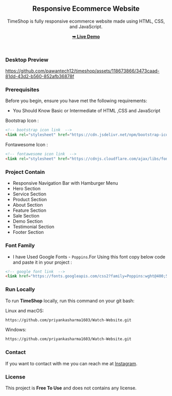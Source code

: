 <div align="center">
 
  <br />

  <h2 align="center">Responsive Ecommerce Website</h2>

  TimeShop is fully responsive ecommerce website made using HTML, CSS, and JavaScript.

  <a href="https://watch-website-livid.vercel.app/"><strong>➥ Live Demo</strong></a>

</div>

<br />

### Desktop Preview

https://github.com/pawantech12/timeshop/assets/118673866/3473caad-81dd-43d2-b560-852afb36878f


### Prerequisites

Before you begin, ensure you have met the following requirements:

* You Should Know Basic or Intermediate of HTML ,CSS and JavaScript

Bootstrap Icon :
```html
<!-- bootstrap icon link  -->
<link rel="stylesheet" href="https://cdn.jsdelivr.net/npm/bootstrap-icons@1.10.5/font/bootstrap-icons.css">
```

Fontawesome Icon :
```html
<!-- fontawesome icon link  -->
<link rel="stylesheet" href="https://cdnjs.cloudflare.com/ajax/libs/font-awesome/6.3.0/css/all.min.css"/>
```

### Project Contain

* Responsive Navigation Bar with Hamburger Menu
* Hero Section
* Service Section
* Product Section
* About Section
* Feature Section
* Sale Section
* Demo Section
* Testimonial Section
* Footer Section

### Font Family
 
 * I have Used Google Fonts - `Poppins`.For Using this font copy below code and paste it in your project :
 
 ```html
 <!-- google font link  -->
 <link href="https://fonts.googleapis.com/css2?family=Poppins:wght@400;500;600;700;800;900&amp;display=swap" rel="stylesheet">
 ```

### Run Locally

To run **TimeShop** locally, run this command on your git bash:

Linux and macOS:

```bash
https://github.com/priyankasharma1603/Watch-Website.git
```

Windows:

```bash
https://github.com/priyankasharma1603/Watch-Website.git
```

### Contact

If you want to contact with me you can reach me at [Instagram](https://www.instagram.com/codewithpawan/).

### License

This project is **Free To Use** and does not contains any license.
